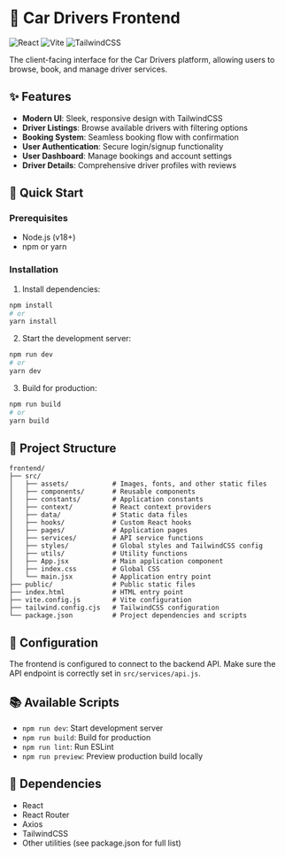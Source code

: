 # 🚗 Car Drivers Frontend

![React](https://img.shields.io/badge/React-18.x-61DAFB?logo=react)
![Vite](https://img.shields.io/badge/Vite-4.x-646CFF?logo=vite)
![TailwindCSS](https://img.shields.io/badge/TailwindCSS-3.x-38B2AC?logo=tailwind-css)

The client-facing interface for the Car Drivers platform, allowing users to browse, book, and manage driver services.

## ✨ Features

- **Modern UI**: Sleek, responsive design with TailwindCSS
- **Driver Listings**: Browse available drivers with filtering options
- **Booking System**: Seamless booking flow with confirmation
- **User Authentication**: Secure login/signup functionality
- **User Dashboard**: Manage bookings and account settings
- **Driver Details**: Comprehensive driver profiles with reviews

## 🚀 Quick Start

### Prerequisites
- Node.js (v18+)
- npm or yarn

### Installation

1. Install dependencies:
```bash
npm install
# or
yarn install
```

2. Start the development server:
```bash
npm run dev
# or
yarn dev
```

3. Build for production:
```bash
npm run build
# or
yarn build
```

## 📁 Project Structure

```
frontend/
├── src/
│   ├── assets/           # Images, fonts, and other static files
│   ├── components/       # Reusable components
│   ├── constants/        # Application constants
│   ├── context/          # React context providers
│   ├── data/             # Static data files
│   ├── hooks/            # Custom React hooks
│   ├── pages/            # Application pages
│   ├── services/         # API service functions
│   ├── styles/           # Global styles and TailwindCSS config
│   ├── utils/            # Utility functions
│   ├── App.jsx           # Main application component
│   ├── index.css         # Global CSS
│   └── main.jsx          # Application entry point
├── public/               # Public static files
├── index.html            # HTML entry point
├── vite.config.js        # Vite configuration
├── tailwind.config.cjs   # TailwindCSS configuration
└── package.json          # Project dependencies and scripts
```

## 🔧 Configuration

The frontend is configured to connect to the backend API. Make sure the API endpoint is correctly set in `src/services/api.js`.

## 📚 Available Scripts

- `npm run dev`: Start development server
- `npm run build`: Build for production
- `npm run lint`: Run ESLint
- `npm run preview`: Preview production build locally

## 🔗 Dependencies

- React
- React Router
- Axios
- TailwindCSS
- Other utilities (see package.json for full list)

